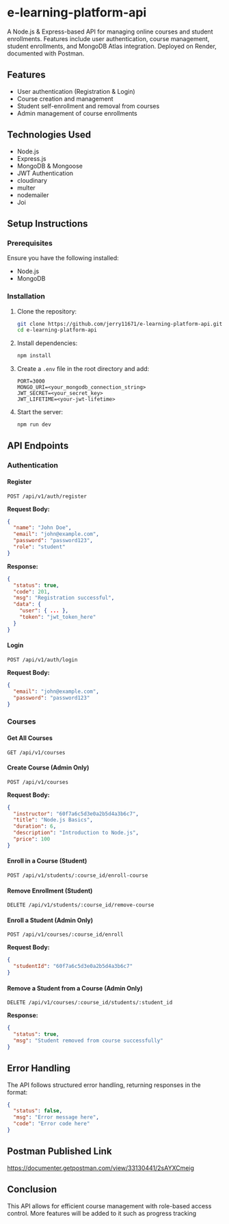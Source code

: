 # e-learning-platform-api
A Node.js &amp; Express-based API for managing online courses and student enrollments. Features include user authentication, course management, student enrollments, and MongoDB Atlas integration. Deployed on Render, documented with Postman.

## Features
- User authentication (Registration & Login)
- Course creation and management
- Student self-enrollment and removal from courses
- Admin management of course enrollments

## Technologies Used
- Node.js
- Express.js
- MongoDB & Mongoose
- JWT Authentication
- cloudinary
- multer
- nodemailer
- Joi

## Setup Instructions
### Prerequisites
Ensure you have the following installed:
- Node.js
- MongoDB

### Installation
1. Clone the repository:
   ```bash
   git clone https://github.com/jerry11671/e-learning-platform-api.git
   cd e-learning-platform-api
   ```
2. Install dependencies:
   ```bash
   npm install
   ```
3. Create a `.env` file in the root directory and add:
   ```env
   PORT=3000
   MONGO_URI=<your_mongodb_connection_string>
   JWT_SECRET=<your_secret_key>
   JWT_LIFETIME=<your-jwt-lifetime>
   ```
4. Start the server:
   ```bash
   npm run dev
   ```

## API Endpoints
### Authentication
#### Register
```http
POST /api/v1/auth/register
```
**Request Body:**
```json
{
  "name": "John Doe",
  "email": "john@example.com",
  "password": "password123",
  "role": "student"
}
```
**Response:**
```json
{
  "status": true,
  "code": 201,
  "msg": "Registration successful",
  "data": {
    "user": { ... },
    "token": "jwt_token_here"
  }
}
```

#### Login
```http
POST /api/v1/auth/login
```
**Request Body:**
```json
{
  "email": "john@example.com",
  "password": "password123"
}
```

### Courses
#### Get All Courses
```http
GET /api/v1/courses
```

#### Create Course (Admin Only)
```http
POST /api/v1/courses
```
**Request Body:**
```json
{
  "instructor": "60f7a6c5d3e0a2b5d4a3b6c7",
  "title": "Node.js Basics",
  "duration": 6,
  "description": "Introduction to Node.js",
  "price": 100
}
```

#### Enroll in a Course (Student)
```http
POST /api/v1/students/:course_id/enroll-course
```

#### Remove Enrollment (Student)
```http
DELETE /api/v1/students/:course_id/remove-course
```

#### Enroll a Student (Admin Only)
```http
POST /api/v1/courses/:course_id/enroll
```
**Request Body:**
```json
{
  "studentId": "60f7a6c5d3e0a2b5d4a3b6c7"
}
```

#### Remove a Student from a Course (Admin Only)
```http
DELETE /api/v1/courses/:course_id/students/:student_id
```
**Response:**
```json
{
  "status": true,
  "msg": "Student removed from course successfully"
}
```

## Error Handling
The API follows structured error handling, returning responses in the format:
```json
{
  "status": false,
  "msg": "Error message here",
  "code": "Error code here"
}
```
## Postman Published Link
https://documenter.getpostman.com/view/33130441/2sAYXCmeig

## Conclusion
This API allows for efficient course management with role-based access control. More features will be added to it such as progress tracking

